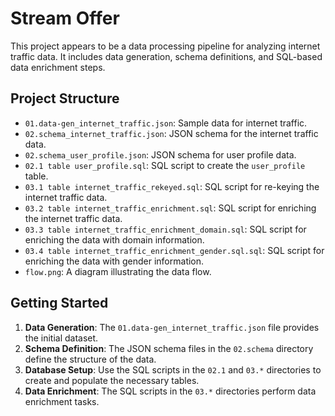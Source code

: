 # Stream Offer

This project appears to be a data processing pipeline for analyzing internet traffic data. It includes data generation, schema definitions, and SQL-based data enrichment steps.

## Project Structure

- `01.data-gen_internet_traffic.json`: Sample data for internet traffic.
- `02.schema_internet_traffic.json`: JSON schema for the internet traffic data.
- `02.schema_user_profile.json`: JSON schema for user profile data.
- `02.1 table user_profile.sql`: SQL script to create the `user_profile` table.
- `03.1 table internet_traffic_rekeyed.sql`: SQL script for re-keying the internet traffic data.
- `03.2 table internet_traffic_enrichment.sql`: SQL script for enriching the internet traffic data.
- `03.3 table internet_traffic_enrichment_domain.sql`: SQL script for enriching the data with domain information.
- `03.4 table internet_traffic_enrichment_gender.sql.sql`: SQL script for enriching the data with gender information.
- `flow.png`: A diagram illustrating the data flow.

## Getting Started

1. **Data Generation**: The `01.data-gen_internet_traffic.json` file provides the initial dataset.
2. **Schema Definition**: The JSON schema files in the `02.schema` directory define the structure of the data.
3. **Database Setup**: Use the SQL scripts in the `02.1` and `03.*` directories to create and populate the necessary tables.
4. **Data Enrichment**: The SQL scripts in the `03.*` directories perform data enrichment tasks.

